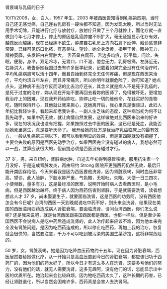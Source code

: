 肾衰竭与乳癌的日子

10/11/2006，女，白人，1957 年生，2003 年被西医告知得到乳癌第四期，当时自己还无感觉痛，自己连右乳房有一硬块都不知道，因为发现太晚，所以当时无法用手术切除，只能进行化疗与放射疗，放射疗只做了三个月就停止，而化疗就一直做到今年七月才停止，停止的原因是乳癌肿瘤不断扩大，毫无证据显示化疗有效，越做反而越痛，现在已经痛不欲生，肿瘤自右乳房上方向右肩下延伸，触诊感觉非常硬，已经可见伤口化脓，有恶臭味，望诊，她全身泛黄，指甲干黄，眼神无力，精神萎靡，头发班白右臂肿大， 舌苔呈白腐苔，舌边多齿痕，形平扁，问诊，失眠，便秘，身冷，双足冷冰，无胃口，口不渴，倦怠无力，乳房极痛，左脉近无，右脉洪大，我告诉她我国过去有许多医学纪录，记载着如果完全没有任何治疗时，平均乳癌病患可以活十四年，而且自始到终完全无任何疼痛，但是现在西医来治疗，平均约活五年左右，而且非常痛苦，所以妳明年就很危险了，妳可知道? 她点点头，这种病不去治疗反而活的比去治疗还长，其含义就是病人不是死于乳癌的，是死于过度的治疗，妳从现在开始不要再回去看妳的医师了，免得被吓死，更增加我治疗上的困难，现在我开药给妳吃，妳停止吃一切的维他命，花钱买好的食物吃，随时保持开心，其他就让我来担心，送她离开后，我心里真是很谈过，此妇人年纪比我轻许多，看起来却老我许多，一副人生乏味的态度，这种病当初为何不让我先动手，如果中药无效，就让病情自然发展，这样做绝对比西医来治来的好许多，现在的状况我也没有把握，如果按照过去中医的医案，这已经是死症，我能否助她死里逃生，真是要听天命了。 我开给她的处方是我治疗乳癌临床上的最有效方，一般从乳癌第三期以下，都可以看到明显的效果，但是第四期就没有把握了，主要会失败的原因是西医先动手治疗，如果西医完全没有碰过的病人，我想必然可以一战，胜算应该很大的，但前提必须是西医没有碰过才行。

37 岁，男，来自纽约，肾脏病水肿，自述去年初得到感冒咳嗽，服用抗生素一个月没好，于是造成肾脏发炎，再由纽约 Strong 医院开更强西药仍然无效，最后只能开类固存给他，今天来看我是因为西医要他洗肾，因为肾脏衰竭，同时血压非常高，望诊，此人脸胖，下肢水肿严重，气色黯，无呕吐，失眠，大便一日三四次，小便频数，量多有力，这是最标准的医案，说明开始时病人去看西医时，是小毛病，但是西医越治越坏，终于病人因为西药伤害到肾脏，于是就需要洗肾，读者想想此人才 37 岁，尚未娶妻生子，就要面临洗肾，这是西医的功劳阿，没有西医他怎会有今日呢? 台湾的西医一天到晚就说吃中药不好，到头来会洗肾，结果现在美国的西医滥用西药造成病人肾脏衰竭，要面临洗肾，请问台湾西医，你们怎么说呢? 还是我来说吧，就是台湾西医跟美国西医都是西医，也都一样烂，但是至少美国西医不会说病人是吃中药后造成洗肾的，此人治疗起来应该不难，因为他本来完全没有肾脏问题，是因为吃西药造成的，所以停止吃西药，再加上我的治疗，恢复就会很快的，当然要注意，千万不可以吃到被污染的美国生菜沙拉，这将非常危险的。

50 岁，女，肾脏衰竭，她是因为吃降血压药物约十五年，现在因为肾脏衰竭，西医居然要给她做化疗，从一开始只是高血压直到今日的肾脏衰竭，都应该归功于西药厂的，因为他们的药太好了，所以今日才有这么多人在洗肾，这要多亏他们的努力，没有他们的话，就无人需要洗肾，这多无趣阿，没有他们的话，怎能显示出中医的优质所在。她治起来会比较麻烦，因为牠吃西药太久了，这种长期的药害，已经让肾脏退化，所以当然会困难许多，西药真是会害人去洗肾阿。
